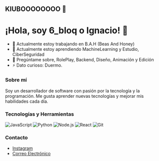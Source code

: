 ## KIUBOOOOOOOO 👋
# ¡Hola, soy 6_bloq o Ignacio! 👋

- 🔭 Actualmente estoy trabajando en B.A.H (Beas And Honey)
- 🌱 Actualmente estoy aprendiendo MachineLearning y Estudio, CiberSeguridad
- 💬 Pregúntame sobre, RolePlay, Backend, Diseño, Animación y Edición
- ⚡ Dato curioso: Duermo.

### Sobre mí
Soy un desarrollador de software con pasión por la tecnología y la programación. Me gusta aprender nuevas tecnologías y mejorar mis habilidades cada día.

### Tecnologías y Herramientas
![JavaScript](https://img.shields.io/badge/-JavaScript-F7DF1E?style=flat-square&logo=javascript&logoColor=black)
![Python](https://img.shields.io/badge/-Python-3776AB?style=flat-square&logo=python&logoColor=white)
![Node.js](https://img.shields.io/badge/-Node.js-339933?style=flat-square&logo=node.js&logoColor=white)
![React](https://img.shields.io/badge/-React-61DAFB?style=flat-square&logo=react&logoColor=black)
![Git](https://img.shields.io/badge/-Git-F05032?style=flat-square&logo=git&logoColor=white)

### Contacto
- [Instagram](https://www.instagram.com/in/6_bloq)
- [Correo Electrónico](mailto:supernsprivado@gmail.com)
<!--
![GitHub stats](https://github-readme-stats.vercel.app/api?username=tuusuario&show_icons=true&theme=radical)
![Top Langs](https://github-readme-stats.vercel.app/api/top-langs/?username=tuusuario&layout=compact&theme=radical)
